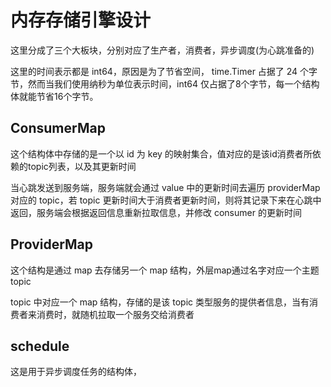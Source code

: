 # 内存存储引擎设计

这里分成了三个大板块，分别对应了生产者，消费者，异步调度(为心跳准备的)

这里的时间表示都是 int64，原因是为了节省空间， time.Timer 占据了 24 个字节，然而当我们使用纳秒为单位表示时间，int64 仅占据了8个字节，每一个结构体就能节省16个字节。

## ConsumerMap

这个结构体中存储的是一个以 id 为 key 的映射集合，值对应的是该id消费者所依赖的topic列表，以及其更新时间

当心跳发送到服务端，服务端就会通过 value 中的更新时间去遍历 providerMap 对应的 topic，若 topic 更新时间大于消费者更新时间，则将其记录下来在心跳中返回，服务端会根据返回信息重新拉取信息，并修改 consumer 的更新时间

## ProviderMap

这个结构是通过 map 去存储另一个 map 结构，外层map通过名字对应一个主题topic

topic 中对应一个 map 结构，存储的是该 topic 类型服务的提供者信息，当有消费者来消费时，就随机拉取一个服务交给消费者

## schedule

这是用于异步调度任务的结构体，